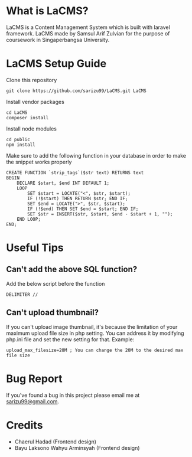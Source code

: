 # What is LaCMS?
LaCMS is a Content Management System which is built with laravel framework. LaCMS made by Samsul Arif Zulvian for the purpose of coursework in Singaperbangsa University.

# LaCMS Setup Guide
Clone this repository
```
git clone https://github.com/sarizu99/LaCMS.git LaCMS
```
Install vendor packages
```
cd LaCMS
composer install
```
Install node modules
```
cd public
npm install
```
Make sure to add the following function in your database in order to make the snippet works properly
```
CREATE FUNCTION `strip_tags`($str text) RETURNS text
BEGIN
    DECLARE $start, $end INT DEFAULT 1;
    LOOP
        SET $start = LOCATE("<", $str, $start);
        IF (!$start) THEN RETURN $str; END IF;
        SET $end = LOCATE(">", $str, $start);
        IF (!$end) THEN SET $end = $start; END IF;
        SET $str = INSERT($str, $start, $end - $start + 1, "");
    END LOOP;
END;
```

# Useful Tips
## Can't add the above SQL function?
Add the below script before the function
```
DELIMITER //
```

## Can't upload thumbnail?
If you can't upload image thumbnail, it's because the limitation of your maximum upload file size in php setting. You can address it by modifying php.ini file and set the new setting for that. Example:
```
upload_max_filesize=20M ; You can change the 20M to the desired max file size
```

# Bug Report
If you've found a bug in this project please email me at sarizu99@gmail.com.

# Credits
- Chaerul Hadad (Frontend design)
- Bayu Laksono Wahyu Arminsyah (Frontend design)
